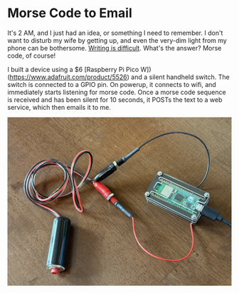 #  Morse Code to Email

It's 2 AM, and I just had an idea, or something I need to remember. I don't want to disturb my wife by getting up, and even the very-dim light from my phone can be bothersome. [Writing is difficult](https://en.wikipedia.org/wiki/Nyctography). What's the answer? Morse code, of course!

I built a device using a $6 [Raspberry Pi Pico W])(https://www.adafruit.com/product/5526) and a silent handheld switch. The switch is connected to a GPIO pin. On powerup, it connects to wifi, and immediately starts listening for morse code. Once a morse code sequence is received and has been silent for 10 seconds, it POSTs the text to a web service, which then emails it to me.

![picture of device](morse.jpeg)
